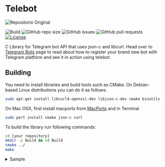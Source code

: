 # Telebot

![Repositorio Original](https://github.com/smartnode/telebot)

![Build](https://github.com/smartnode/telebot/workflows/Build/badge.svg)
![GitHub repo size](https://img.shields.io/github/repo-size/smartnode/telebot)
![GitHub issues](https://img.shields.io/github/issues/smartnode/telebot)
![GitHub pull requests](https://img.shields.io/github/issues-pr/smartnode/telebot)
[![License](https://img.shields.io/badge/License-Apache%202.0-blue.svg)](https://opensource.org/licenses/Apache-2.0)

C Library for Telegram bot API that uses json-c and libcurl.
Head over to [Telegram Bots](https://core.telegram.org/bots) page to read about how to register your brand new bot with Telegram platform and see it in action using telebot.

## Building

You need to install libraries and build tools such as CMake.
On Debian-based Linux distributions you can do it as follows:

```sh
sudo apt-get install libcurl4-openssl-dev libjson-c-dev cmake binutils make
```

On Mac OSX, first install macports from [MacPorts](https://www.macports.org/install.php) and in Terminal

```sh
sudo port install cmake json-c curl
```

To build the library run following commands:

```sh
cd [your repository]
mkdir -p Build && cd Build
cmake ../
make
```

<details>
<summary>Sample</summary>

Following sample creates a simple dummy bot which echoes back the messages sent to it.
The [same example](test/echobot.c) is built as `echobot` executable under `Build/test` folder. The
executable expects and reads bot token from `.token` file on the same location.

```c
#include <stdio.h>
#include <stdlib.h>
#include <pthread.h>
#include <string.h>
#include <unistd.h>
#include <telebot.h>

#define SIZE_OF_ARRAY(array) (sizeof(array) / sizeof(array[0]))

int main(int argc, char *argv[])
{
    printf("Welcome to Echobot\n");

    FILE *fp = fopen(".token", "r");
    if (fp == NULL)
    {
        printf("Failed to open .token file\n");
        return -1;
    }

    char token[1024];
    if (fscanf(fp, "%s", token) == 0)
    {
        printf("Failed to read token\n");
        fclose(fp);
        return -1;
    }
    printf("Token: %s\n", token);
    fclose(fp);

    telebot_handler_t handle;
    if (telebot_create(&handle, token) != TELEBOT_ERROR_NONE)
    {
        printf("Telebot create failed\n");
        return -1;
    }

    telebot_user_t me;
    if (telebot_get_me(handle, &me) != TELEBOT_ERROR_NONE)
    {
        printf("Failed to get bot information\n");
        telebot_destroy(handle);
        return -1;
    }

    printf("ID: %d\n", me.id);
    printf("First Name: %s\n", me.first_name);
    printf("User Name: %s\n", me.username);

    telebot_put_me(&me);

    int index, count, offset = -1;
    telebot_error_e ret;
    telebot_message_t message;
    telebot_update_type_e update_types[] = {TELEBOT_UPDATE_TYPE_MESSAGE};

    while (1)
    {
        telebot_update_t *updates;
        ret = telebot_get_updates(handle, offset, 20, 0, update_types, 0, &updates, &count);
        if (ret != TELEBOT_ERROR_NONE)
            continue;
        printf("Number of updates: %d\n", count);
        for (index = 0; index < count; index++)
        {
            message = updates[index].message;
            if (message.text)
            {
                printf("%s: %s \n", message.from->first_name, message.text);
                if (strstr(message.text, "/dice"))
                {
                    telebot_send_dice(handle, message.chat->id, false, 0, "");
                }
                else
                {
                    char str[4096];
                    if (strstr(message.text, "/start"))
                    {
                        snprintf(str, SIZE_OF_ARRAY(str), "Hello %s", message.from->first_name);
                    }
                    else
                    {
                        snprintf(str, SIZE_OF_ARRAY(str), "<i>%s</i>", message.text);
                    }
                    ret = telebot_send_message(handle, message.chat->id, str, "HTML", false, false, updates[index].message.message_id, "");
                }
                if (ret != TELEBOT_ERROR_NONE)
                {
                    printf("Failed to send message: %d \n", ret);
                }
            }
            offset = updates[index].update_id + 1;
        }
        telebot_put_updates(updates, count);

        sleep(1);
    }

    telebot_destroy(handle);

    return 0;
}
```

</details>
